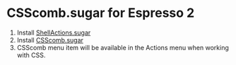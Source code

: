 # CSScomb.sugar for Espresso 2

1. Install [ShellActions.sugar](https://github.com/onecrayon/ShellActions-sugar)
2. Install [CSScomb.sugar](https://github.com/miripiruni/CSScomb/downloads) 
3. CSScomb menu item will be available in the Actions menu when working with CSS.